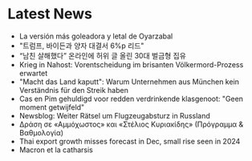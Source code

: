 # Latest News
-  La versión más goleadora y letal de Oyarzabal
-  "트럼프, 바이든과 양자 대결서 6%p 리드"
-  “남친 살해했다” 온라인에 허위 글 올린 30대 벌금형 집유
-  Krieg in Nahost: Vorentscheidung im brisanten Völkermord-Prozess erwartet
-  "Macht das Land kaputt": Warum Unternehmen aus München kein Verständnis für den Streik haben
-  Cas en Pim gehuldigd voor redden verdrinkende klasgenoot: "Geen moment getwijfeld"
-  Newsblog: Weiter Rätsel um Flugzeugabsturz in Russland
-  Δράση σε «Αμμόχωστος» και «Στέλιος Κυριακίδης» (Πρόγραμμα & Βαθμολογία)
-  Thai export growth misses forecast in Dec, small rise seen in 2024
-  Macron et la catharsis
